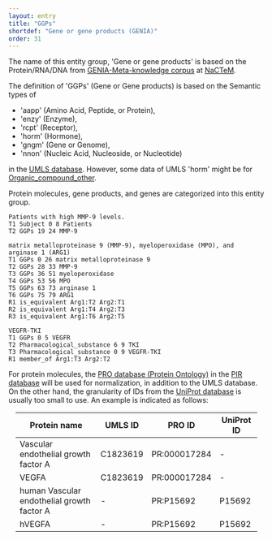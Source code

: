 ```yaml
---
layout: entry
title: "GGPs"
shortdef: "Gene or gene products (GENIA)"
order: 31
---
```


The name of this entity group, 'Gene or gene products' is based on the Protein/RNA/DNA from <a href="http://www.nactem.ac.uk/meta-knowledge/">GENIA-Meta-knowledge corpus</a> at <a href="http://www.nactem.ac.uk/">NaCTeM</a>.

<!--
This entity is based on 
<a href="https://www.uniprot.org/">UniProt</a> database and <a href="https://pir.georgetown.edu/pro/"> PIR ontology</a>.
-->

The definition of 'GGPs' (Gene or Gene products) is based on the Semantic types of 
- 'aapp' (Amino Acid, Peptide, or Protein), 
- 'enzy' (Enzyme),
- 'rcpt' (Receptor), 
- 'horm' (Hormone),
- 'gngm' (Gene or Genome),
- 'nnon' (Nucleic Acid, Nucleoside, or Nucleotide)

in the <a href="https://www.nlm.nih.gov/research/umls/">UMLS database</a>.
However, some data of UMLS 'horm' might be for [Organic_compound_other]().


Protein molecules, gene products, and genes are categorized into this entity group.

~~~ ann
Patients with high MMP-9 levels.
T1 Subject 0 8 Patients
T2 GGPs 19 24 MMP-9
~~~

~~~ ann
matrix metalloproteinase 9 (MMP-9), myeloperoxidase (MPO), and arginase 1 (ARG1)
T1 GGPs 0 26 matrix metalloproteinase 9
T2 GGPs 28 33 MMP-9
T3 GGPs 36 51 myeloperoxidase
T4 GGPs 53 56 MPO
T5 GGPs 63 73 arginase 1
T6 GGPs 75 79 ARG1
R1 is_equivalent Arg1:T2 Arg2:T1
R2 is_equivalent Arg1:T4 Arg2:T3
R3 is_equivalent Arg1:T6 Arg2:T5
~~~
~~~ ann
VEGFR-TKI
T1 GGPs 0 5 VEGFR
T2 Pharmacological_substance 6 9 TKI
T3 Pharmacological_substance 0 9 VEGFR-TKI
R1 member_of Arg1:T3 Arg2:T2
~~~

For protein molecules, the <a href="https://proconsortium.org/pro/pro.shtml">PRO database (Protein Ontology)</a> in the <a href="https://proteininformationresource.org/">PIR database</a> will be used for normalization, in addition to the UMLS database.
On the other hand, the granularity of IDs from the <a href="https://www.uniprot.org/">UniProt database</a> is usually too small to use.
An example is indicated as follows:

<div style="margin:1em" markdown="1">

| Protein name | UMLS ID | PRO ID | UniProt ID |
|--------------------------------------------|----------|--------------|--------|
| Vascular endothelial growth factor A | C1823619 | PR:000017284 | - |
| VEGFA | C1823619 | PR:000017284 | - |
| human Vascular endothelial growth factor A | - | PR:P15692 | P15692 |
| hVEGFA | - | PR:P15692 | P15692 |

</div>


<!-- details -->
